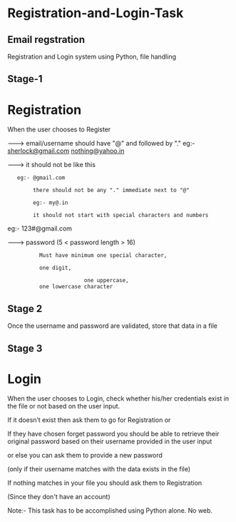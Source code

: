 # Registration-and-Login-Task
## Email regstration                                                      

Registration and Login system using Python, file handling

## Stage-1 
# Registration

When the user chooses to Register

---> email/username should have "@" and followed by "."
      eg:- sherlock@gmail.com
            nothing@yahoo.in
            
---> it should not be like this 

       eg:- @gmail.com
       
            there should not be any "." immediate next to "@"
            
            eg:- my@.in
            
            it should not start with special characters and numbers
            
eg:- 123#@gmail.com

---> password (5 < password length > 16)

              Must have minimum one special character,
              
              one digit,
              
                            one uppercase, 
              one lowercase character 

## Stage 2 

  Once the username and password are validated, store that data in a file


## Stage 3

# Login

 When the user chooses to Login, check whether his/her credentials exist in the file or not based on the user input. 
 
 If it doesn’t exist then ask them to go for Registration or 
 
If they have chosen forget password you should be able to retrieve their original password based on their username provided in the user input

or else you can ask them to provide a new password

(only if their username matches with the data exists in the file)

If nothing matches in your file you should ask them to Registration

(Since they don't have an account)

Note:- This task has to be accomplished using Python alone. No web.




